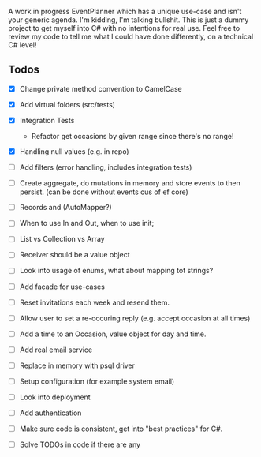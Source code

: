 A work in progress EventPlanner which has a unique use-case and isn't your generic agenda. I'm kidding, I'm talking bullshit. This is just a dummy project to get myself into C# with no intentions for real use. Feel free to review my code to tell me what I could have done differently, on a technical C# level!

## Todos
- [x] Change private method convention to CamelCase

- [x] Add virtual folders (src/tests)

- [x] Integration Tests
  - Refactor get occasions by given range since there's no range!

- [x] Handling null values (e.g. in repo)

- [ ] Add filters (error handling, includes integration tests)

- [ ] Create aggregate, do mutations in memory and store events to then persist. (can be done without events cus of ef core)

- [ ] Records and (AutoMapper?)

- [ ] When to use In and Out, when to use init;

- [ ] List vs Collection vs Array

- [ ]  Receiver should be a value object

- [ ] Look into usage of enums, what about mapping tot strings?

- [ ] Add facade for use-cases

- [ ]  Reset invitations each week and resend them.

- [ ]  Allow user to set a re-occuring reply (e.g. accept occasion at all times)

- [ ]  Add a time to an Occasion, value object for day and time.

- [ ]  Add real email service

- [ ]  Replace in memory with psql driver

- [ ]  Setup configuration (for example system email)

- [ ]  Look into deployment

- [ ]  Add authentication

- [ ]  Make sure code is consistent, get into "best practices" for C#.

- [ ]  Solve TODOs in code if there are any



